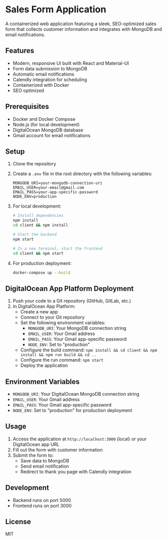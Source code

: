 # Sales Form Application

A containerized web application featuring a sleek, SEO-optimized sales form that collects customer information and integrates with MongoDB and email notifications.

## Features

- Modern, responsive UI built with React and Material-UI
- Form data submission to MongoDB
- Automatic email notifications
- Calendly integration for scheduling
- Containerized with Docker
- SEO optimized

## Prerequisites

- Docker and Docker Compose
- Node.js (for local development)
- DigitalOcean MongoDB database
- Gmail account for email notifications

## Setup

1. Clone the repository
2. Create a `.env` file in the root directory with the following variables:
   ```
   MONGODB_URI=your-mongodb-connection-uri
   EMAIL_USER=your-email@gmail.com
   EMAIL_PASS=your-app-specific-password
   NODE_ENV=production
   ```

3. For local development:
   ```bash
   # Install dependencies
   npm install
   cd client && npm install

   # Start the backend
   npm start

   # In a new terminal, start the frontend
   cd client && npm start
   ```

4. For production deployment:
   ```bash
   docker-compose up --build
   ```

## DigitalOcean App Platform Deployment

1. Push your code to a Git repository (GitHub, GitLab, etc.)
2. In DigitalOcean App Platform:
   - Create a new app
   - Connect to your Git repository
   - Set the following environment variables:
     - `MONGODB_URI`: Your MongoDB connection string
     - `EMAIL_USER`: Your Gmail address
     - `EMAIL_PASS`: Your Gmail app-specific password
     - `NODE_ENV`: Set to "production"
   - Configure the build command: `npm install && cd client && npm install && npm run build && cd ..`
   - Configure the run command: `npm start`
   - Deploy the application

## Environment Variables

- `MONGODB_URI`: Your DigitalOcean MongoDB connection string
- `EMAIL_USER`: Your Gmail address
- `EMAIL_PASS`: Your Gmail app-specific password
- `NODE_ENV`: Set to "production" for production deployment

## Usage

1. Access the application at `http://localhost:3000` (local) or your DigitalOcean app URL
2. Fill out the form with customer information
3. Submit the form to:
   - Save data to MongoDB
   - Send email notification
   - Redirect to thank you page with Calendly integration

## Development

- Backend runs on port 5000
- Frontend runs on port 3000

## License

MIT 